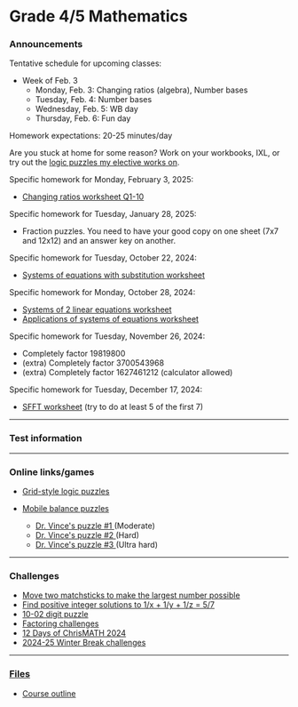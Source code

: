 # Grade 4/5 Mathematics

### Announcements

<!--
Challenge #1: Factor 24085319622030589907700078985797764055365384605001 into two numbers larger than 1. You may use <a href="https://www.wolframalpha.com/">WolframAlpha</a>.

Challenge #2: Factor 5149566838835544608117063344755607330631088515124875590400740158719796762468111084578936128405578647 into two numbers larger than 1. Warning: I don't know a fast way to do this. You may wish to try to code a program to help you.

Challenge #3: Factor the following 617-digit number:
2519590847565789349402718324004839857142928212620403202777713783604366202070
7595556264018525880784406918290641249515082189298559149176184502808489120072
8449926873928072877767359714183472702618963750149718246911650776133798590957
0009733045974880842840179742910064245869181719511874612151517265463228221686
9987549182422433637259085141865462043576798423387184774447920739934236584823
8242811981638150106748104516603773060562016196762561338441436038339044149526
3443219011465754445417842402092461651572335077870774981712577246796292638635
6373289912154831438167899885040445364023527381951378636564391212010397122822
120720357

Warning: This is exceptionally hard, potentially much harder than any problem you'll ever solve!
-->

<!--
<a href="https://forms.gle/gS97nKntyAxBStMx6">10-03 Scientific notation challenge</a>
-->

<!--
<a href="https://vchan2.github.io/Challenges/digit_puzzle/10-02.pdf">10-02 digit puzzle</a> challenge due Monday, October 7.
-->

<!--
Challenge due Monday, October 21: find another (or as many as possible!) decomposition of a rectangle into squares using the rules we discussed in class today. Added challenge: can you find a square that can be decomposed into squares using the same rules?
-->

Tentative schedule for upcoming classes:

<!--
  * Week of Sep. 2
    * Tuesday, Sep. 3: First-day activities
    * Wednesday, Sep. 4: Assessments
    * Thursday, Sep. 5: Assessments
  * Week of Sep. 9
    * Monday, Sep. 9: Review of integer and fraction operations
    * Tuesday, Sep. 10: Order of operations with fractions
    * Wednesday, Sep. 11: WB
    * Thursday, Sep. 12: Fun day
  * Week of Sep. 16
    * Monday, Sep. 16: Fractions to decimals
    * Tuesday, Sep. 17: Fractions to decimals
    * Wednesday, Sep. 18: WB day
    * Thursday, Sep. 19: Fun day
  * Week of Sep. 23
    * Monday, Sep. 23: scientific notation, arithmetic with decimals
    * Tuesday, Sep. 24: PAT6 part A mock
    * Wednesday, Sep. 25: WB day
    * Thursday, Sep. 26: Fun day
  * Week of Sep. 30
    * Monday, Sep. 30: Math contest
    * Tuesday, Oct. 1: Reviewing math contest
    * Wednesday, Oct. 2: WB day
    * Thursday, Oct. 3: Fun day
  * Week of Oct. 7
    * Monday, Oct. 7: Simple algebraic equations
    * Tuesday, Oct. 8: Math contest
    * Wednesday, Oct. 9: WB day
    * Thursday, Oct. 10: Fun day
  * Week of Oct. 14
    * Monday, Oct. 14: NO SCHOOL - Thanksgiving
    * Tuesday, Oct. 15: Reviewing math contest
    * Wednesday, Oct. 16: WB day
    * Thursday, Oct. 17: Fun day
  * Week of Oct. 21
    * Monday, Oct. 21: Systems of equations (substitution)
    * Tuesday, Oct. 22: Systems of equations (elimination)
    * Wednesday, Oct. 23: WB day
    * Thursday, Oct. 24: Fun day
  * Week of Oct. 28
    * Monday, Oct. 28: Work period
    * Tuesday, Oct. 29: WB day
    * Wednesday, Oct. 30: Halloween puzzles
    * Thursday, Oct. 31: Halloween
  * Week of Nov. 4
    * Monday, Nov. 4: WB day
    * Tuesday, Nov. 5: BCC practice
    * Wednesday, Nov. 6: BCC
    * Thursday, Nov. 7: Early dismissal
  * Week of Nov. 18
    * Monday, Nov. 18: Reviews A and B
    * Tuesday, Nov. 19: Primes
    * Wednesday, Nov. 20: WB day
    * Thursday, Nov. 21: Fun day
  * Week of Nov. 25
    * Monday, Nov. 25: Primes
    * Tuesday, Nov. 26: Primes
    * Wednesday, Nov. 27: WB day
    * Thursday, Nov. 28: Fun day
  * Week of Dec. 2
    * Monday, Dec. 2: Primes
    * Tuesday, Dec. 3: Factoring
    * Wednesday, Dec. 4: WB day
    * Thursday, Dec. 5: Fun day
  * Week of Dec. 9
    * Monday, Dec. 9: Factoring (SFFT)
    * Tuesday, Dec. 10: Winter concert pull-away
    * Wednesday, Dec. 11: WB day
    * Thursday, Dec. 12: Fun day
  * Week of Dec. 16
    * Monday, Dec. 16: POTW/work period
    * Tuesday, Dec. 17: POTW/work period
    * Wednesday, Dec. 18: WB day
    * Thursday, Dec. 19: Fun day
  * Week of Jan. 6
    * Monday, Jan. 6: Swimming (no class)
    * Tuesday, Jan. 7: Swimming (no class)
    * Wednesday, Jan. 8: Swimming (no class)
    * Thursday, Jan. 9: Swimming (no class)
  * Week of Jan. 13
    * Monday, Jan. 13: Equivalent fraction project
    * Tuesday, Jan. 14: Equivalent fraction project
    * Wednesday, Jan. 15: WB day
    * Thursday, Jan. 16: Fun day
  * Week of Jan. 20
    * Monday, Jan. 20: Equivalent fraction project
    * Tuesday, Jan. 21: Equivalent fraction project
    * Wednesday, Jan. 22: WB day
    * Thursday, Jan. 23: Fun day
  * Week of Jan. 27
    * Monday, Jan. 27: Equivalent fraction project
    * Tuesday, Jan. 28: Ratios
    * Wednesday, Jan. 29: WB day
    * Thursday, Jan. 30: Fun day
-->


  * Week of Feb. 3
    * Monday, Feb. 3: Changing ratios (algebra), Number bases
    * Tuesday, Feb. 4: Number bases
    * Wednesday, Feb. 5: WB day
    * Thursday, Feb. 6: Fun day

Homework expectations: 20-25 minutes/day




Are you stuck at home for some reason? Work on your workbooks, IXL, or try out the <a href="https://vchan2.github.io/2020logicpuzzles.html">logic puzzles my elective works on</a>.

<!--
Specific homework for Thursday, September 12, 2024:
  * <a href="https://vchan2.github.io/2024gr45/ooo_fractions_q.pdf">This order of operations involving fractions problem from class</a>
Specific homework for Monday, September 16, 2024:
  * Order of operations with fractions packet
Specific homework for Wednesday, September 18, 2024:
  * <a href="https://vchan2.github.io/2024gr45/fractions_to_decimals.pdf">Fractions to decimals worksheet</a>
Specific homework for Wednesday, September 25, 2024:
  * <a href="https://vchan2.github.io/2024gr45/Writing_Scientific_Notation_q.pdf">Scientific notation worksheet</a>
Specific homework for Thursday, October 10, 2024:
  * <a href="https://vchan2.github.io/2024gr45/algebra_equations.pdf">Algebraic equations worksheet</a>
-->

Specific homework for Monday, February 3, 2025:
  * <a href="https://vchan2.github.io/2024gr45/changing_ratios2.pdf">Changing ratios worksheet Q1-10</a>

Specific homework for Tuesday, January 28, 2025:
  * Fraction puzzles. You need to have your good copy on one sheet (7x7 and 12x12) and an answer key on another.

Specific homework for Tuesday, October 22, 2024:
  * <a href="https://vchan2.github.io/2024gr45/Systems_of_eqns_sub.pdf">Systems of equations with substitution worksheet</a>

Specific homework for Monday, October 28, 2024:
  * <a href="https://vchan2.github.io/2024gr45/Systems_of_2lin_eqns.pdf">Systems of 2 linear equations worksheet</a>
  * <a href="https://vchan2.github.io/2024gr45/Systems_of_eqns_app.pdf">Applications of systems of equations worksheet</a>

Specific homework for Tuesday, November 26, 2024:
  * Completely factor 19819800
  * (extra) Completely factor 3700543968
  * (extra) Completely factor 1627461212 (calculator allowed) 

Specific homework for Tuesday, December 17, 2024:
  * <a href="https://vchan2.github.io/2024gr45/SFFT.pdf">SFFT worksheet</a> (try to do at least 5 of the first 7)

<!--
Specific homework for Thursday, September 3, 2020:
  * Join the Schoology course.
  * Fill out the <a href="https://forms.gle/7Cr4h1FoWTxSz2TD8">update form</a>.
  * Sign the course outline, have your parents sign it, and bring it to class.
  * Finish your "biography sheet" with the 4 questions.
  * Have an answer to the question: "What is the purpose of learning math?"
-->


---

### Test information

<!--
PAT practice scheduled for Tuesday, March 19 and Wednesday, March 20.
-->

<!--
Real numbers test scheduled for Monday, March 25. You should be able to:
  * work with negative numbers
  * work with absolute value
  * add, subtract, multiply, and divide integers, fractions, and decimals
  * evaluate perfect squares and cubes
  * define rational numbers
  * utilize mental math techniques to simplify computations
  * prove sqrt(2) is irrational

Algebraic expressions test scheduled for Tuesday, April 2. You should be able to:
  * write algebraic expressions representing a sentence or context
  * evaluate algebraic expressions
  * simplify algebraic expressions with addition, subtraction, multiplication, and division
  * simplify algebraic expressions by expanding brackets

Algebraic equations test scheduled for Wednesday, April 17. You should be able to:
  * solve inequalities and equalities over the integers
  * solve equations involving integers, fractions, decimals, and order of operations
  * solve equations with multiple variables given specific values for some of the variables
  * set up and solve word problems that utilize algebra (e.g. consecutive numbers, coin problems, fractions, etc)

Area and perimeter test I scheduled for Tuesday, May 7. You should be able to:
  * find the area and perimeter of triangles and special quadrilaterals (rectangles, parallelograms, trapezoids)
  * use the area and/or perimeter of a shape to deduce lengths
  * convert between various units of area

Area and perimeter test II scheduled for Thursday, May 9. You should be able to:
  * find the area and circumference of circles
  * use the area and/or circumference of a circle to deduce lengths

Statistics test scheduled for Tuesday, May 21. You should be able to:
  * create a frequency table from a collection of values
  * find mean, median, and mode of data (utilizing a frequency table to speed things up)
  * analyze data using an average or frequency table
  * make accurate judgments on when to use mean vs median vs mode
  * work with and understand data sets for which the mean, median, and mode have various relationships (e.g. mean is less than mode, mode is equal to median, there are multiple modes, etc)
  -->

<!--
Indices test scheduled for Tuesday, June 11. You should be able to:
  * Define exponents in the most basic case (of non-zero base and positive integral power)
  * Prove and provide restrictions on variables for each of the five main exponent laws
  * Provide justification for the definition of b^0 for non-zero b
  * Provide justification for the definition of b^{-n} for non-zero b and positive integral n
  * Simplify and evaluate expressions as a single number with a positive power
  * Simplify and evaluate algebraic expressions with a positive powers
  * Convert from ordinary notation to scientific notation
  * Convert from scientific notation to ordinary notation
  * Correctly express numbers in scientific notation using significant digits
-->

<!--
Inequalities test scheduled for Monday, June 17. You should be able to:
  * Represent the set of values which satisfy one ore more inequalities on a number line, dependent on the type of value
  * Use inequality properties or identify when manipulations are incorrect
  * Solve inequalities over the real numbers and represent the solution set on a number line
-->


---

### Online links/games

* <a href="https://logic.puzzlebaron.com/">Grid-style logic puzzles</a>

* <a href="https://solveme.edc.org/mobiles/"> Mobile balance puzzles </a>
   * <a href="https://solveme.edc.org/mobiles/?mobiles=200662"> Dr. Vince's puzzle #1 </a> (Moderate)
   * <a href="https://solveme.edc.org/mobiles/?mobiles=201443"> Dr. Vince's puzzle #2 </a> (Hard)
   * <a href="https://solveme.edc.org/mobiles/?mobiles=201442"> Dr. Vince's puzzle #3 </a> (Ultra hard)

<!--
  * <a href="https://www.mathsisfun.com/numbers/estimation-game.php">Estimation game</a>
  * <a href="https://vchan2.github.io/2023gr6/irrationality_of_sqrt2.pdf">Irrationality of sqrt(2)</a>
-->

<!--
* <a href="https://hex.frvr.com/">Hexagon line puzzle</a>
-->

<!--
* <a href="https://krazydad.com/play/starbattle/">krazydad Star Battle interactive</a>
* <a href="https://www.mathplayground.com/candy_challenge_game.html">Candy challenge</a>
* <a href="https://www.puzzle-tents.com/">Tents</a>
-->

<!--
* <a href="https://snap.berkeley.edu/snap/snap.html#present:Username=psafa&ProjectName=Numbers%20Game"> Measurement/estimation game </a>
* <a href="https://www.mathplayground.com/"> Math Playground </a> (In particular, <a href="https://www.mathplayground.com/index_prealgebra.html"> prealgebra games</a>)
* <a href="https://www.mathplayground.com/ASB_Index.html"> Math playground multiplayer games </a> - Compete against other players in a variety of games.
* <a href="https://www.playok.com/en/hex/#100"> Hex online </a> - Play against other people
* <a href="http://www.euclidthegame.com/Tutorial/"> Euclid the game </a>
* <a href="https://www.geogebra.org/classic?lang=en"> Geogebra (classic) </a>
-->

---

### Challenges

* <a href="https://vchan2.github.io/Challenges/508_matchstick.pdf">Move two matchsticks to make the largest number possible</a>
* <a href="https://vchan2.github.io/Challenges/unit_fractions_q.pdf">Find positive integer solutions to 1/x + 1/y + 1/z = 5/7</a>
* <a href="https://vchan2.github.io/Challenges/digit_puzzle/10-02.pdf">10-02 digit puzzle</a>
* <a href="https://vchan2.github.io/Challenges/Factoring_challenges.pdf">Factoring challenges</a>
* <a href="https://renertmath.github.io/Challenges/12Days2024.html">12 Days of ChrisMATH 2024</a>
* <a href="https://vchan2.github.io/Challenges/2024-25Winter_Break.pdf">2024-25 Winter Break challenges


<!--
* <a href="https://vchan2.github.io/Challenges/2023-24Winter_Break.pdf">2023-24 Winter Break challenges
* <a href="https://renertmath.github.io/Challenges/12Days2023.html">12 Days of ChrisMATH</a>
* <a href="https://renertmath.github.io/RenertMath-CelebrateMath/">CoSMOS 2020 Challenge</a> 
* <a href="https://vchan2.github.io/Challenges/10_2022_2023_digit_puzzle.pdf">Renert 10-year anniversary digit puzzle</a>
* <a href="https://vchan2.github.io/Challenges/mean_median_mode.pdf">Mean, median, mode challenge</a>
-->

<!--
* <a href="https://vchan2.github.io/Challenges/binary_prime_catacomb.pdf">Binary prime catacomb</a>
* <a href="https://vchan2.github.io/Challenges/2022_Hexadecimal_challenge.pdf">Hexadecimal challenge</a>
* <a href="https://renertmath.github.io/Challenges/12Days2022.html">12 Days of ChrisMATH</a>
* <a href="https://vchan2.github.io/Challenges/digit_puzzle_2023.pdf">2023 digit puzzle</a>: There will be up to 3 types of prizes:
   * Best score(s) in class
   * Exceptionally creative solution (rarely given out)
   * If your score beats my score for any digit
* <a href="https://vchan2.github.io/Challenges/digit_puzzle_2023_4dice.pdf">2023 4-dice puzzle</a>
* <a href="https://vchan2.github.io/pi/pi_2023.pdf">2023 &pi; Day puzzle</a>
-->

<!--
* <a href="https://vchan2.github.io/Challenges/Rainbow_Stones.pdf"> Rainbow stones </a>
* <a href="https://vchan2.github.io/Challenges/Boomerang_fractions.pdf"> Boomerang fractions </a>
* <a href="https://vchan2.github.io/Challenges/Fruit_puzzle.pdf"> Fruit algebra puzzle - over 95% of people cannot solve this! </a>
* <a href="https://vchan2.github.io/Challenges/2020-21Winter_Break.pdf"> Winter Break math challenges </a> (<a href="https://vchan2.github.io/Challenges/2020-21Winter_Break_winners.pdf">Results</a>)
* <a href="https://vchan2.github.io/Challenges/Cupid's_quiver.pdf"> Cupid's quiver </a>
* <a href="https://vchan2.github.io/Challenges/pi_digit_puzzle2021basic.pdf"> &pi; day 2021 challenge (basic version) </a>
* <a href="https://vchan2.github.io/Challenges/pi_digit_puzzle2021.pdf"> &pi; day 2021 challenge (advanced version) </a>
* <a href="https://vchan2.github.io/Challenges/2021-04-01_digit_puzzle.pdf"> 2021-04-01 challenge </a>
-->

---

### Files

* <a href="vchan2.github.io/2024gr45/Math_Gr4-5_Course_Outline_2024-2025.pdf"> Course outline </a>
